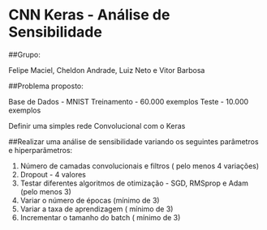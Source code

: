 # CNN Keras - Análise de Sensibilidade

##Grupo: 

Felipe Maciel, Cheldon Andrade, Luiz Neto e Vitor Barbosa

##Problema proposto:

Base de Dados - MNIST
Treinamento - 60.000 exemplos
Teste - 10.000 exemplos

Definir uma simples rede Convolucional com o Keras

##Realizar uma análise de sensibilidade variando os seguintes parâmetros e hiperparâmetros:

1) Número de camadas convolucionais e filtros ( pelo menos 4 variações)
2) Dropout - 4 valores
3) Testar diferentes algoritmos de otimização - SGD, RMSprop e Adam (pelo menos 3)
4) Variar o número de épocas (mínimo de 3)
5) Variar a taxa de aprendizagem ( mínimo de 3)
6) Incrementar o tamanho do batch ( mínimo de 3)
